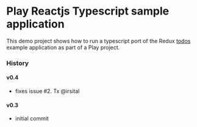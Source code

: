 # Play Reactjs Typescript sample application 

This demo project shows how to run a typescript port of the Redux [todos](https://github.com/reactjs/redux/tree/4574a8c0fadb6328f8726f7c5b07e0a7f277fb66/examples/todos) example application as part of a Play project.

### History
#### v0.4
- fixes issue #2. Tx @irsital
#### v0.3
- initial commit
